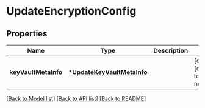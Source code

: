 # UpdateEncryptionConfig


## Properties
Name | Type | Description | Notes
------------ | ------------- | ------------- | -------------
**keyVaultMetaInfo** | [***UpdateKeyVaultMetaInfo**](UpdateKeyVaultMetaInfo.md) |  | [optional] [default to nothing]


[[Back to Model list]](../README.md#models) [[Back to API list]](../README.md#api-endpoints) [[Back to README]](../README.md)


